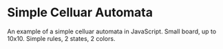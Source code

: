 # Simple Celluar Automata

An example of a simple celluar automata in JavaScript. Small board, up to 10x10. Simple rules, 2 states, 2 colors.
